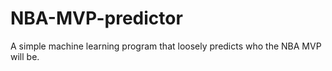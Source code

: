 # NBA-MVP-predictor
A simple machine learning program that loosely predicts who the NBA MVP will be.
